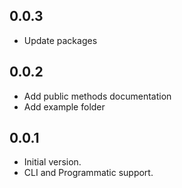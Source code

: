 ## 0.0.3

- Update packages

## 0.0.2

- Add public methods documentation
- Add example folder

## 0.0.1

- Initial version.
- CLI and Programmatic support.
